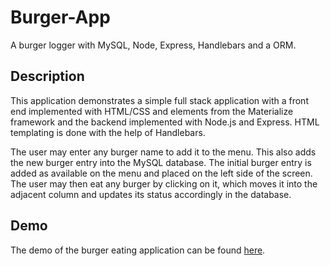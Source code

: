 # Burger-App

A burger logger with MySQL, Node, Express, Handlebars and a ORM.


## Description
This application demonstrates a simple full stack application with a front end implemented with HTML/CSS and elements from the Materialize framework and the backend implemented with Node.js and Express. HTML templating is done with the help of Handlebars.

The user may enter any burger name to add it to the menu. This also adds the new burger entry into the MySQL database. The initial burger entry is added as available on the menu and placed on the left side of the screen. The user may then eat any burger by clicking on it, which moves it into the adjacent column and updates its status accordingly in the database.

## Demo
The demo of the burger eating application can be found [here](https://fierce-taiga-86607.herokuapp.com/).
